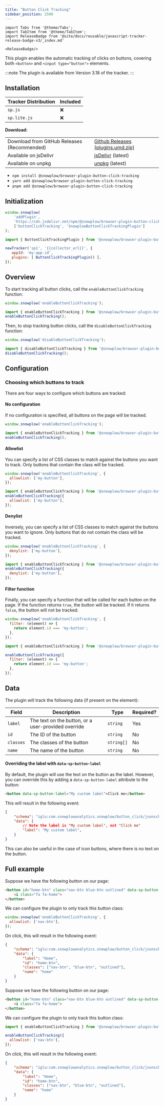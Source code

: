 ```yaml
---
title: "Button Click Tracking"
sidebar_position: 2500
---
```


```mdx-code-block
import Tabs from '@theme/Tabs';
import TabItem from '@theme/TabItem';
import ReleaseBadge from '@site/docs/reusable/javascript-tracker-release-badge-v3/_index.md'

<ReleaseBadge/>
```

This plugin enables the automatic tracking of clicks on buttons, covering both `<button>` and `<input type="button">` elements.

:::note
The plugin is available from Version 3.18 of the tracker.
:::

## Installation

<Tabs groupId="platform" queryString>
<TabItem value="js" label="JavaScript (tag)" default>

| Tracker Distribution | Included |
| -------------------- | -------- |
| `sp.js`              | ❌        |
| `sp.lite.js`         | ❌        |

**Download:**

<table>
  <tbody>
    <tr>
      <td>Download from GitHub Releases (Recommended)</td>
      <td>
        <a
          href="https://github.com/snowplow/snowplow-javascript-tracker/releases"
          >Github Releases (plugins.umd.zip)</a
        >
      </td>
    </tr>
    <tr>
      <td>Available on jsDelivr</td>
      <td>
        <a
          href="https://cdn.jsdelivr.net/npm/@snowplow/browser-plugin-button-click-tracking@latest/dist/index.umd.min.js"
          >jsDelivr</a
        >
        (latest)
      </td>
    </tr>
    <tr>
      <td>Available on unpkg</td>
      <td>
        <a
          href="https://unpkg.com/@snowplow/browser-plugin-button-click-tracking@latest/dist/index.umd.min.js"
          >unpkg</a
        >
        (latest)
      </td>
    </tr>
  </tbody>
</table>

</TabItem>
<TabItem value="browser" label="Browser (npm)">

- `npm install @snowplow/browser-plugin-button-click-tracking`
- `yarn add @snowplow/browser-plugin-button-click-tracking`
- `pnpm add @snowplow/browser-plugin-button-click-tracking`

</TabItem>
</Tabs>

## Initialization

<Tabs groupId="platform" queryString>
  <TabItem value="js" label="JavaScript (tag)" default>

```javascript
window.snowplow(
    'addPlugin',
    'https://cdn.jsdelivr.net/npm/@snowplow/browser-plugin-button-click-tracking@latest/dist/index.umd.min.js',
    ['buttonClickTracking', 'SnowplowButtonClickTrackingPlugin']
);
```

  </TabItem>
  <TabItem value="browser" label="Browser (npm)">

```javascript
import { ButtonClickTrackingPlugin } from '@snowplow/browser-plugin-button-click-tracking';

newTracker('sp1', '{{collector_url}}', { 
   appId: 'my-app-id', 
   plugins: [ ButtonClickTrackingPlugin() ],
});
```

  </TabItem>
</Tabs>

## Overview

To start tracking all button clicks, call the `enableButtonClickTracking` function:

<Tabs groupId="platform" queryString>
<TabItem value="js" label="JavaScript (tag)" default>

```javascript
window.snowplow('enableButtonClickTracking');
```

</TabItem>
<TabItem value="browser" label="Browser (npm)">

```javascript
import { enableButtonClickTracking } from '@snowplow/browser-plugin-button-click-tracking';
enableButtonClickTracking();
```

</TabItem>
</Tabs>

Then, to stop tracking button clicks, call the `disableButtonClickTracking` function:

<Tabs groupId="platform" queryString>
<TabItem value="js" label="JavaScript (tag)" default>

```javascript
window.snowplow('disableButtonClickTracking');
```

</TabItem>
<TabItem value="browser" label="Browser (npm)">

```javascript
import { disableButtonClickTracking } from '@snowplow/browser-plugin-button-click-tracking';
disableButtonClickTracking();
```

</TabItem>
</Tabs>

## Configuration

### Choosing which buttons to track

There are four ways to configure which buttons are tracked:

#### No configuration

If no configuration is specified, all buttons on the page will be tracked.

<Tabs groupId="platform" queryString>
<TabItem value="js" label="JavaScript (tag)" default>

```javascript
window.snowplow('enableButtonClickTracking');
```

</TabItem>
<TabItem value="browser" label="Browser (npm)">

```javascript
import { enableButtonClickTracking } from '@snowplow/browser-plugin-button-click-tracking';
enableButtonClickTracking();
```

</TabItem>
</Tabs>

#### Allowlist

You can specify a list of CSS classes to match against the buttons you want to track. Only buttons that contain the class will be tracked.

<Tabs groupId="platform" queryString>
<TabItem value="js" label="JavaScript (tag)" default>

```javascript
window.snowplow('enableButtonClickTracking', {
  allowlist: ['my-button'],
});
```

</TabItem>
<TabItem value="browser" label="Browser (npm)">

```javascript
import { enableButtonClickTracking } from '@snowplow/browser-plugin-button-click-tracking';
enableButtonClickTracking({
  allowlist: ['my-button'],
});
```

</TabItem>
</Tabs>

#### Denylist

Inversely, you can specify a list of CSS classes to match against the buttons you want to ignore. Only buttons that do not contain the class will be tracked.

<Tabs groupId="platform" queryString>
<TabItem value="js" label="JavaScript (tag)" default>

```javascript
window.snowplow('enableButtonClickTracking', {
  denylist: ['my-button'],
});
```

</TabItem>
<TabItem value="browser" label="Browser (npm)">

```javascript
import { enableButtonClickTracking } from '@snowplow/browser-plugin-button-click-tracking';
enableButtonClickTracking({
  denylist: ['my-button'],
});
```

</TabItem>
</Tabs>

#### Filter function

Finally, you can specify a function that will be called for each button on the page. If the function returns `true`, the button will be tracked. If it returns `false`, the button will not be tracked.

<Tabs groupId="platform" queryString>
<TabItem value="js" label="JavaScript (tag)" default>

```javascript
window.snowplow('enableButtonClickTracking', {
  filter: (element) => {
    return element.id === 'my-button';
  },
});
```

</TabItem>
<TabItem value="browser" label="Browser (npm)">

```javascript
import { enableButtonClickTracking } from '@snowplow/browser-plugin-button-click-tracking';

enableButtonClickTracking({
  filter: (element) => {
    return element.id === 'my-button';
  },
});
```

</TabItem>
</Tabs>

## Data

The plugin will track the following data (if present on the element):

| Field     | Description                                         | Type       | Required? |
| --------- | --------------------------------------------------- | ---------- | --------- |
| `label`   | The text on the button, or a user-provided override | `string`   | Yes       |
| `id`      | The ID of the button                                | `string`   | No        |
| `classes` | The classes of the button                           | `string[]` | No        |
| `name`    | The name of the button                              | `string`   | No        |

#### Overriding the label with `data-sp-button-label`

By default, the plugin will use the text on the button as the label. However, you can override this by adding a `data-sp-button-label` attribute to the button:

```html
<button data-sp-button-label="My custom label">Click me</button>
```

This will result in the following event:

```json
{
    "schema": "iglu:com.snowplowanalytics.snowplow/button_click/jsonschema/1-0-0",
    "data": {
        // Note the label is "My custom label", not "Click me"
        "label": "My custom label", 
    }
}
```

This can also be useful in the case of icon buttons, where there is no text on the button.

## Full example

<Tabs groupId="platform" queryString>
<TabItem value="js" label="JavaScript (tag)" default>

Suppose we have the following button on our page:

```html
<button id="home-btn" class="nav-btn blue-btn outlined" data-sp-button-label="Home" name="home">
    <i class="fa fa-home">
</button>
```

We can configure the plugin to only track this button class:

```javascript
window.snowplow('enableButtonClickTracking', {
  allowlist: ['nav-btn'],
});
```

On click, this will result in the following event:

```json
{
    "schema": "iglu:com.snowplowanalytics.snowplow/button_click/jsonschema/1-0-0",
    "data": {
        "label": "Home",
        "id": "home-btn",
        "classes": ["nav-btn", "blue-btn", "outlined"],
        "name": "home"
    }
}
```

</TabItem>
<TabItem value="browser" label="Browser (npm)">

Suppose we have the following button on our page:

```html
<button id="home-btn" class="nav-btn blue-btn outlined" data-sp-button-label="Home" name="home">
    <i class="fa fa-home">
</button>
```

We can configure the plugin to only track this button class:

```javascript
import { enableButtonClickTracking } from '@snowplow/browser-plugin-button-click-tracking';

enableButtonClickTracking({
  allowlist: ['nav-btn'],
});
```

On click, this will result in the following event:

```json
{
    "schema": "iglu:com.snowplowanalytics.snowplow/button_click/jsonschema/1-0-0",
    "data": {
        "label": "Home",
        "id": "home-btn",
        "classes": ["nav-btn", "blue-btn", "outlined"],
        "name": "home"
    }
}
```

</TabItem>
</Tabs>
